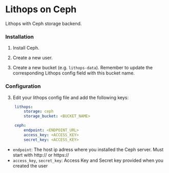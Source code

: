# Lithops on Ceph

Lithops with Ceph storage backend.


### Installation

1. Install Ceph.

2. Create a new user.

3. Create a new bucket (e.g. `lithops-data`). Remember to update the corresponding Lithops config field with this bucket name.

### Configuration

3. Edit your lithops config file and add the following keys:

```yaml
    lithops:
        storage: ceph
        storage_bucket: <BUCKET_NAME>

    ceph:
        endpoint: <ENDPOINT_URL>
        access_key: <ACCESS_KEY>
        secret_key: <ACCESS_KEY>
```

- `endpoint`: The host ip adress where you installed the Ceph server. Must start with http:// or https://
- `access_key`, `secret_key`: Access Key and Secret key provided when you created the user
 
